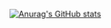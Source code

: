 [![Anurag's GitHub stats](https://github-readme-stats.vercel.app/api?username=xVegetax)](https://github.com/anuraghazra/github-readme-stats)
